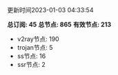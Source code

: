 更新时间2023-01-03 04:33:54

**总订阅: 45**
**总节点: 865**
**有效节点: 213**
- v2ray节点: 190
- trojan节点: 5
- ss节点: 16
- ssr节点: 2
